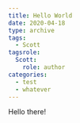 ```yaml
---
title: Hello World
date: 2020-04-18
type: archive
tags:
  - Scott
tagsrole:
  Scott:
    role: author
categories:
  - test
  - whatever
---
```

Hello there!
